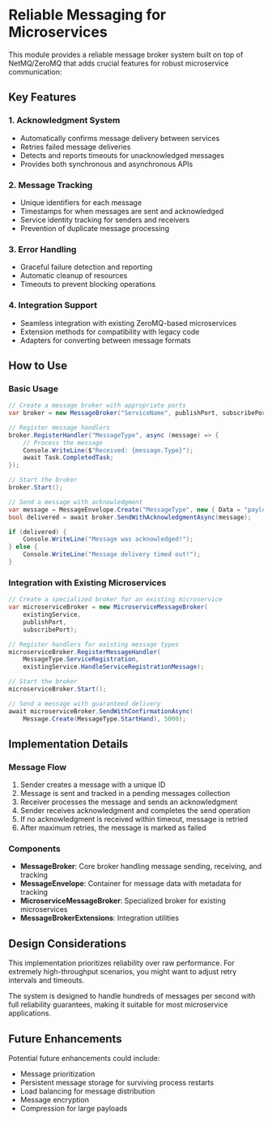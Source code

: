 # Reliable Messaging for Microservices

This module provides a reliable message broker system built on top of NetMQ/ZeroMQ that adds crucial features for robust microservice communication:

## Key Features

### 1. Acknowledgment System
- Automatically confirms message delivery between services
- Retries failed message deliveries
- Detects and reports timeouts for unacknowledged messages
- Provides both synchronous and asynchronous APIs

### 2. Message Tracking
- Unique identifiers for each message
- Timestamps for when messages are sent and acknowledged
- Service identity tracking for senders and receivers
- Prevention of duplicate message processing

### 3. Error Handling
- Graceful failure detection and reporting
- Automatic cleanup of resources
- Timeouts to prevent blocking operations

### 4. Integration Support
- Seamless integration with existing ZeroMQ-based microservices
- Extension methods for compatibility with legacy code
- Adapters for converting between message formats

## How to Use

### Basic Usage

```csharp
// Create a message broker with appropriate ports
var broker = new MessageBroker("ServiceName", publishPort, subscribePort);

// Register message handlers
broker.RegisterHandler("MessageType", async (message) => {
    // Process the message
    Console.WriteLine($"Received: {message.Type}");
    await Task.CompletedTask;
});

// Start the broker
broker.Start();

// Send a message with acknowledgment
var message = MessageEnvelope.Create("MessageType", new { Data = "payload" });
bool delivered = await broker.SendWithAcknowledgmentAsync(message);

if (delivered) {
    Console.WriteLine("Message was acknowledged!");
} else {
    Console.WriteLine("Message delivery timed out!");
}
```

### Integration with Existing Microservices

```csharp
// Create a specialized broker for an existing microservice
var microserviceBroker = new MicroserviceMessageBroker(
    existingService, 
    publishPort, 
    subscribePort);

// Register handlers for existing message types
microserviceBroker.RegisterMessageHandler(
    MessageType.ServiceRegistration, 
    existingService.HandleServiceRegistrationMessage);

// Start the broker
microserviceBroker.Start();

// Send a message with guaranteed delivery
await microserviceBroker.SendWithConfirmationAsync(
    Message.Create(MessageType.StartHand), 5000);
```

## Implementation Details

### Message Flow

1. Sender creates a message with a unique ID
2. Message is sent and tracked in a pending messages collection
3. Receiver processes the message and sends an acknowledgment
4. Sender receives acknowledgment and completes the send operation
5. If no acknowledgment is received within timeout, message is retried
6. After maximum retries, the message is marked as failed

### Components

- **MessageBroker**: Core broker handling message sending, receiving, and tracking
- **MessageEnvelope**: Container for message data with metadata for tracking
- **MicroserviceMessageBroker**: Specialized broker for existing microservices
- **MessageBrokerExtensions**: Integration utilities

## Design Considerations

This implementation prioritizes reliability over raw performance. For extremely high-throughput scenarios, you might want to adjust retry intervals and timeouts.

The system is designed to handle hundreds of messages per second with full reliability guarantees, making it suitable for most microservice applications.

## Future Enhancements

Potential future enhancements could include:
- Message prioritization
- Persistent message storage for surviving process restarts
- Load balancing for message distribution
- Message encryption
- Compression for large payloads